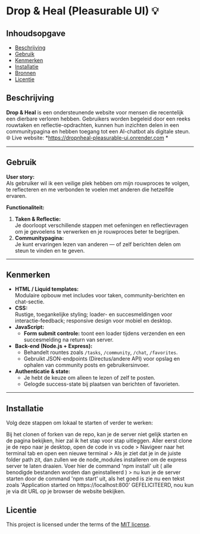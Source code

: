# Drop & Heal (Pleasurable UI) 💡

## Inhoudsopgave

  * [Beschrijving](#beschrijving)
  * [Gebruik](#gebruik)
  * [Kenmerken](#kenmerken)
  * [Installatie](#installatie)
  * [Bronnen](#bronnen)
  * [Licentie](#licentie)

## Beschrijving
**Drop & Heal** is een ondersteunende website voor mensen die recentelijk een dierbare verloren hebben. Gebruikers worden begeleid door een reeks rouwtaken en reflectie-opdrachten, kunnen hun inzichten delen in een communitypagina en hebben toegang tot een AI-chatbot als digitale steun.  
🌐 Live website: *https://dropnheal-pleasurable-ui.onrender.com *

---

## Gebruik
**User story:**  
Als gebruiker wil ik een veilige plek hebben om mijn rouwproces te volgen, te reflecteren en me verbonden te voelen met anderen die hetzelfde ervaren.

**Functionaliteit:**
1. **Taken & Reflectie:**  
   Je doorloopt verschillende stappen met oefeningen en reflectievragen om je gevoelens te verwerken en je rouwproces beter te begrijpen.
2. **Communitypagina:**  
   Je kunt ervaringen lezen van anderen — of zelf berichten delen om steun te vinden en te geven.

---

## Kenmerken
- **HTML / Liquid templates:**  
  Modulaire opbouw met includes voor taken, community-berichten en chat-sectie.
- **CSS:**  
  Rustige, toegankelijke styling; loader- en succesmeldingen voor interactie-feedback; responsive design voor mobiel en desktop.
- **JavaScript:**  
  - **Form submit controle:** toont een loader tijdens verzenden en een succesmelding na return van server.  
- **Back-end (Node.js + Express):**  
  - Behandelt rountes zoals `/tasks`, `/community`, `/chat`, `/favorites`.  
  - Gebruikt JSON-endpoints (Directus/andere API) voor opslag en ophalen van community posts en gebruikersinvoer.
- **Authenticatie & state:**  
  - Je hebt de keuze om alleen te lezen of zelf te posten.  
  - Gelogde success-state bij plaatsen van berichten of favorieten.

---

## Installatie
Volg deze stappen om lokaal te starten of verder te werken:

Bij het clonen of forken van de repo, kan je de server niet gelijk starten en de pagina bekijken, hier zal ik het stap voor stap uitleggen. Aller eerst clone je de repo naar je desktop, open de code in vs code > Navigeer naar het terminal tab en open een nieuwe terminal > Als je ziet dat je in de juiste folder path zit, dan zullen we de node_modules installeren om de express server te laten draaien. Voer hier de command 'npm install' uit ( alle benodigde bestanden worden dan geinstalleerd ) > nu kun je de server starten door de command 'npm start' uit, als het goed is zie nu een tekst zoals 'Application started on https://localhost:800' GEFELICITEERD, nou kun je via dit URL op je browser de website bekijken.


## Licentie

This project is licensed under the terms of the [MIT license](./LICENSE).
